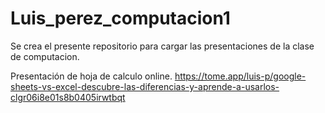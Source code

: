 # Luis_perez_computacion1
Se crea el presente repositorio para cargar las presentaciones de la clase de computacion.


Presentación de hoja de calculo online.
https://tome.app/luis-p/google-sheets-vs-excel-descubre-las-diferencias-y-aprende-a-usarlos-clgr06i8e01s8b0405irwtbqt
